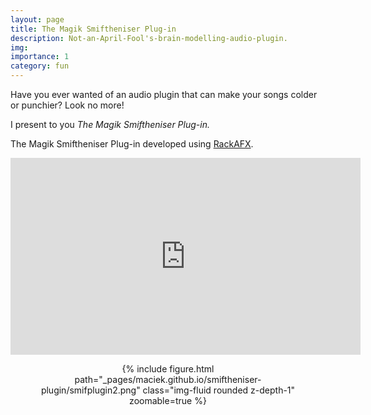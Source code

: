 ```yaml
---
layout: page
title: The Magik Smiftheniser Plug-in
description: Not-an-April-Fool's-brain-modelling-audio-plugin.
img: 
importance: 1
category: fun
---
```


Have you ever wanted of an audio plugin that can make your songs colder or punchier? Look no more!

I present to you <em>The Magik Smiftheniser Plug-in.</em>

The Magik Smiftheniser Plug-in developed using <a href="https://www.willpirkle.com/rackafx/">RackAFX</a>.

<center>
<iframe width="560" height="315" src="https://www.youtube.com/embed/miDvbmyl2mg" frameborder="0" allow="accelerometer; autoplay; encrypted-media; gyroscope; picture-in-picture" allowfullscreen></iframe>

<figure>
<div class="row mt-3">
    <div class="col-sm mt-3 mt-md-0">
        {% include figure.html path="_pages/maciek.github.io/smiftheniser-plugin/smifplugin2.png" class="img-fluid rounded z-depth-1" zoomable=true %}
    </div>
</div>
</figure>
</center>
